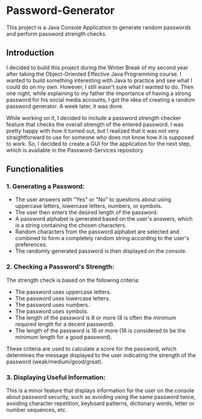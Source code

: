 
# Password-Generator

This project is a Java Console Application to generate random passwords and perform password strength checks.

## Introduction

I decided to build this project during the Winter Break of my second year after taking the Object-Oriented Effective Java Programming course. I wanted to build something interesting with Java to practice and see what I could do on my own. However, I still wasn't sure what I wanted to do. Then one night, while explaining to my father the importance of having a strong password for his social media accounts, I got the idea of creating a random password generator. A week later, it was done. 

While working on it, I decided to include a password strength checker feature that checks the overall strength of the entered password. I was pretty happy with how it turned out, but I realized that it was not very straightforward to use for someone who does not know how it is supposed to work. So, I decided to create a GUI for the application for the next step, which is available in the Password-Services repository.

## Functionalities

### 1. Generating a Password:

- The user answers with "Yes" or "No" to questions about using uppercase letters, lowercase letters, numbers, or symbols.
- The user then enters the desired length of the password.
- A password alphabet is generated based on the user's answers, which is a string containing the chosen characters.
- Random characters from the password alphabet are selected and combined to form a completely random string according to the user's preferences.
- The randomly generated password is then displayed on the console.

### 2. Checking a Password's Strength:

The strength check is based on the following criteria:
- The password uses uppercase letters.
- The password uses lowercase letters.
- The password uses numbers.
- The password uses symbols.
- The length of the password is 8 or more (8 is often the minimum required length for a decent password).
- The length of the password is 16 or more (16 is considered to be the minimum length for a good password).

These criteria are used to calculate a score for the password, which determines the message displayed to the user indicating the strength of the password (weak/medium/good/great).

### 3. Displaying Useful Information:

This is a minor feature that displays information for the user on the console about password security, such as avoiding using the same password twice, avoiding character repetition, keyboard patterns, dictionary words, letter or number sequences, etc.
